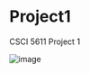 # Project1
CSCI 5611 Project 1

![image](https://media.github.umn.edu/user/19560/files/dc4c0d92-11db-472c-808c-3d5df22660f0)
